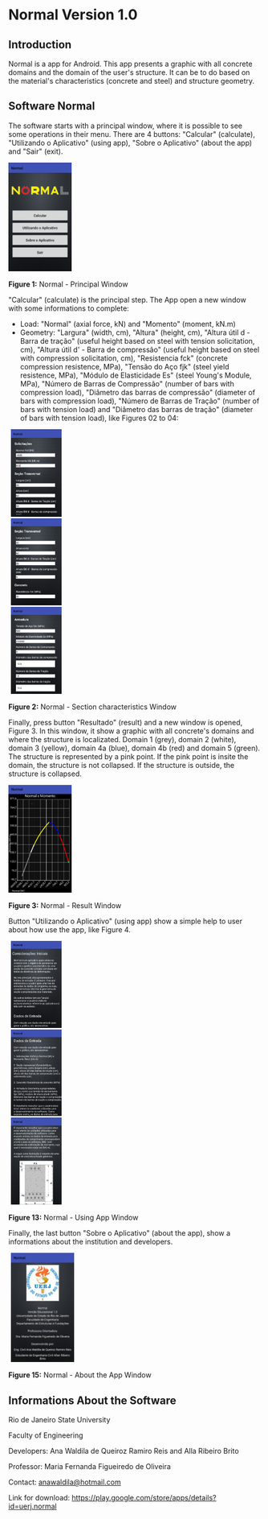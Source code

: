 # Normal Version 1.0

## Introduction

Normal is a app for Android. This app presents a graphic with all concrete domains and the domain of the user's structure. It can be to do based on the material's characteristics (concrete and steel) and structure geometry.

## Software Normal

The software starts with a principal window, where it is possible to see some operations in their menu. There are 4 buttons: "Calcular" (calculate), "Utilizando o Aplicativo" (using app), "Sobre o Aplicativo" (about the app) and "Sair" (exit).

<div>
<img src="Figures/01.png" width="25%">
</div>
<p>
 <b>Figure 1:</b> Normal - Principal Window
</p>

"Calcular" (calculate) is the principal step. The App open a new window with some informations to complete: 

* Load: "Normal" (axial force, kN) and "Momento" (moment, kN.m)
* Geometry: "Largura" (width, cm), "Altura" (height, cm), "Altura útil d - Barra de tração" (useful height based on steel with tension solicitation, cm), "Altura útil d' - Barra de compressão" (useful height based on steel with compression solicitation, cm), "Resistencia fck" (concrete compression resistence, MPa), "Tensão do Aço fjk" (steel yield resistence, MPa), "Módulo de Elasticidade Es" (steel Young's Module, MPa), "Número de Barras de Compressão" (number of bars with compression load), "Diâmetro das barras de compressão" (diameter of bars with compression load), "Número de Barras de Tração" (number of bars with tension load) and "Diâmetro das barras de tração" (diameter of bars with tension load), like Figures 02 to 04:

<div>
<img src="Figures/02.png" width="20%" hspace="5">
</div>

<div>
<img src="Figures/03.png" width="20%" hspace="5">
</div>

<div>
<img src="Figures/04.png" width="20%" hspace="5">
</div>

<p>
 <b>Figure 2:</b> Normal - Section characteristics Window
</p>

Finally, press button "Resultado" (result) and a new window is opened, Figure 3. In this window, it show a graphic with all concrete's domains and where the structure is localizated. Domain 1 (grey), domain 2 (white), domain 3 (yellow), domain 4a (blue), domain 4b (red) and domain 5 (green). The structure is represented by a pink point. If the pink point is insite the domain, the structure is not collapsed. If the structure is outside, the structure is collapsed.

<div>
<img src="Figures/05.png" width="25%">
</div>
<p>
 <b>Figure 3:</b> Normal - Result Window
</p>

Button "Utilizando o Aplicativo" (using app) show a simple help to user about how use the app, like Figure 4.

<div>
<img src="Figures/06.png" width="20%" hspace="5">
</div>

<div>
<img src="Figures/07.png" width="20%" hspace="5">
</div>

<div>
<img src="Figures/08.png" width="20%" hspace="5">
</div>

<p>
 <b>Figure 13:</b> Normal - Using App Window
</p>

Finally, the last button "Sobre o Aplicativo" (about the app), show a informations about the institution and developers.

<div>
<img src="Figures/09.png" width="25%" hspace="5">
</div>
<p>
 <b>Figure 15:</b> Normal - About the App Window
</p>

## Informations About the Software

Rio de Janeiro State University

Faculty of Engineering

Developers: Ana Waldila de Queiroz Ramiro Reis and Alla Ribeiro Brito

Professor: Maria Fernanda Figueiredo de Oliveira

Contact: anawaldila@hotmail.com

Link for download: https://play.google.com/store/apps/details?id=uerj.normal
